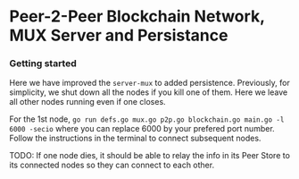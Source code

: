 # Peer-2-Peer Blockchain Network, MUX Server and Persistance

### Getting started

Here we have improved the `server-mux` to added persistence. Previously, for simplicity, we shut down all the nodes if you kill one of them. Here we leave all other nodes running even if one closes.


For the 1st node, `go run defs.go mux.go p2p.go blockchain.go main.go -l 6000 -secio` where you can replace 6000 by your prefered port number. Follow the instructions in the terminal to connect subsequent nodes.

TODO: If one node dies, it should be able to relay the info in its Peer Store to its connected nodes so they can connect to each other.